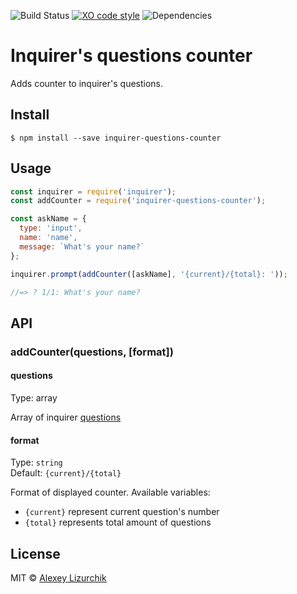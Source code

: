 ![Build Status](https://img.shields.io/travis/likerRr/inquirer-questions-counter/master.svg)
[![XO code style](https://img.shields.io/badge/code_style-XO-5ed9c7.svg)](https://github.com/sindresorhus/xo)
![Dependencies](https://img.shields.io/david/likerRr/inquirer-questions-counter.svg)

# Inquirer's questions counter

Adds counter to inquirer's questions.

## Install

```
$ npm install --save inquirer-questions-counter
```


## Usage

```js
const inquirer = require('inquirer');
const addCounter = require('inquirer-questions-counter');

const askName = {
  type: 'input',
  name: 'name',
  message: `What's your name?`
};

inquirer.prompt(addCounter([askName], '{current}/{total}: '));

//=> ? 1/1: What's your name?
```


## API

### addCounter(questions, [format])

#### questions

Type: array

Array of inquirer [questions](https://github.com/SBoudrias/Inquirer.js#questions)

#### format

Type: `string`<br>
Default: `{current}/{total} `

Format of displayed counter. Available variables:
* `{current}` represent current question's number
* `{total}` represents total amount of questions


## License

MIT © [Alexey Lizurchik](https://github.com/likerRr)
